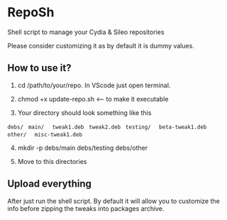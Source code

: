 # RepoSh
Shell script to manage your Cydia &amp; Sileo repositories 

Please consider customizing it as by default it is dummy values.

## How to use it?

1. cd /path/to/your/repo. In VScode just open terminal.

2. chmod +x update-repo.sh <-- to make it executable

3. Your directory should look something like this

```debs/```
 ``` main/```
  ```  tweak1.deb```
   ``` tweak2.deb```
 ``` testing/```
  ```  beta-tweak1.deb```
```  other/```
  ```  misc-tweak1.deb```

4. mkdir -p debs/main debs/testing debs/other

5. Move to this directories 

## Upload everything 

After just run the shell script. By default it will allow you to customize the info before zipping the tweaks into packages archive.




